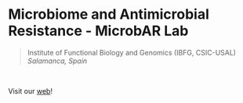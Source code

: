 # Microbiome and Antimicrobial Resistance - MicrobAR Lab 

> Institute of Functional Biology and Genomics (IBFG, CSIC-USAL)  
> *Salamanca, Spain*

<br>

Visit our [web](https://microbar-lab.github.io)!
